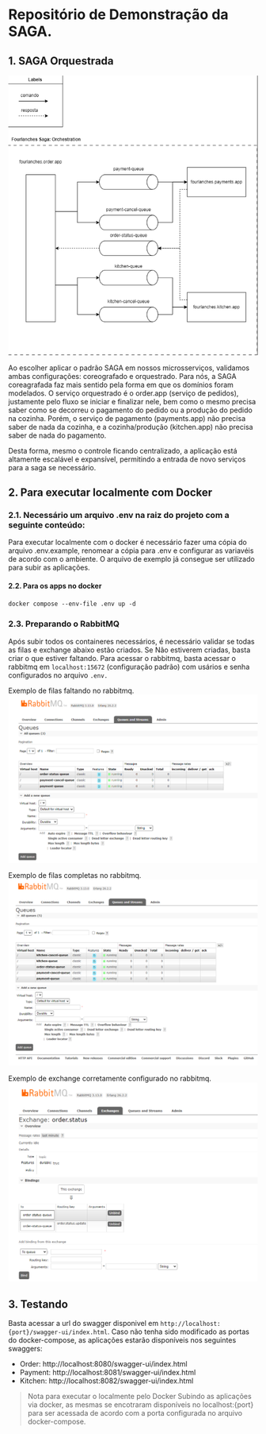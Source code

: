 # Repositório de Demonstração da SAGA.


## 1. SAGA Orquestrada

![imagem da arquitetura saga orquestrada](assests/fourlanches-saga-orchestration-diagram.png)

Ao escolher aplicar o padrão SAGA em nossos microsserviços, validamos ambas configurações: coreografado e orquestrado.
Para nós, a SAGA coreagrafada faz mais sentido pela forma em que os domínios foram modelados. O serviço orquestrado é o 
order.app (serviço de pedidos), justamente pelo fluxo se iniciar e finalizar nele, bem como o mesmo precisa saber como
se decorreu o pagamento do pedido ou a produção do pedido na cozinha. Porém, o serviço de pagamento (payments.app) não
precisa saber de nada da cozinha, e a cozinha/produção (kitchen.app) não precisa saber de nada do pagamento.

Desta forma, mesmo o controle ficando centralizado, a aplicação está altamente escalável e expansível, permitindo a entrada
de novo serviços para a saga se necessário.

## 2. Para executar localmente com Docker
### 2.1. Necessário um arquivo .env na raiz do projeto com a seguinte conteúdo:

Para executar localmente com o docker é necessário fazer uma cópia do arquivo .env.example, renomear a
cópia para .env e configurar as variavéis de acordo com o ambiente. O arquivo de exemplo já consegue ser utilizado para
subir as aplicações.

#### 2.2. Para os apps no docker 

`docker compose --env-file .env up -d`

### 2.3. Preparando o RabbitMQ
Após subir todos os containeres necessários, é necessário validar se todas as filas e exchange abaixo estão criados. Se
Não estiverem criadas, basta criar o que estiver faltando. Para acessar o rabbitmq, basta  acessar o rabbitmq em `localhost:15672`
(configuração padrão) com  usários e senha configurados no arquivo `.env.`

Exemplo de filas faltando no rabbitmq.
![exemplo de erro das filas não criadas no painel do rabbitmq](assests/rabbit-mq-queues-incomplete.png)

Exemplo de filas completas no rabbitmq.
![exemplo de como devem estar as filas no painel do rabbitmq](assests/rabbit-mq-queues-complete.png)

Exemplo de exchange corretamente configurado no rabbitmq.
![exemplo de como deve estar a exchange e seus binding no painel do rabbitmq](assests/rabbit-mq-exchange-correct.png)

## 3. Testando
Basta acessar a url do swagger disponivel em `http://localhost:{port}/swagger-ui/index.html`. Caso não tenha sido modificado
as portas do docker-compose, as aplicações estarão disponíveis nos seguintes swaggers:
- Order: http://localhost:8080/swagger-ui/index.html
- Payment: http://localhost:8081/swagger-ui/index.html
- Kitchen: http://localhost:8082/swagger-ui/index.html

>Nota para executar o localmente  pelo Docker
>Subindo as aplicações via docker, as mesmas se encotraram disponíveis no localhost:{port} para ser acessada de acordo
>com a porta configurada no arquivo docker-compose.
